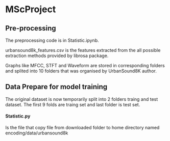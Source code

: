 # MScProject

## Pre-processing
The preprocessing code is in Statistic.ipynb.

urbansound8k_features.csv is the features extracted from the all possible extraction methods provided by librosa package.

Graphs like MFCC, STFT and Waveform are stored in corresponding folders and splited into 10 folders that was organised by UrbanSound8K author.

## Data Prepare for model training

The original dataset is now temporarily split into 2 folders traing and test dataset. The first 9 folds are traing set and last folder is test set.

#### Statistic.py
Is the file that copy file from downloaded folder to home directory named encoding/data/urbansound8k